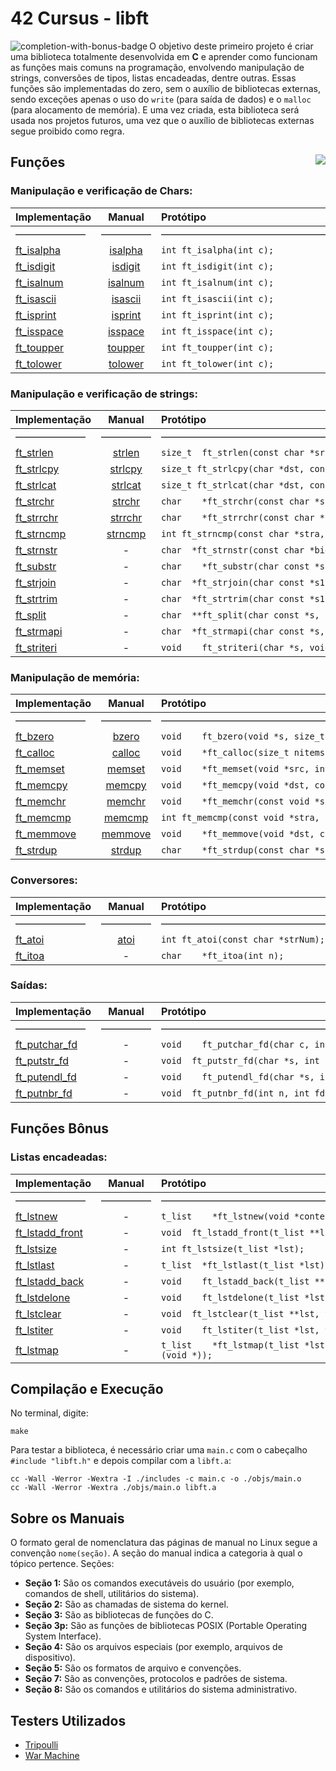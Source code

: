 # 42 Cursus - libft

<img src="https://game.42sp.org.br/static/assets/achievements/libftm.png" alt="completion-with-bonus-badge" align="left">


O objetivo deste primeiro projeto é criar uma biblioteca totalmente desenvolvida em **C** e aprender como funcionam as funções mais comuns na programação, envolvendo manipulação de strings, conversões de tipos, listas encadeadas, dentre outras. Essas funções são implementadas do zero, sem o auxílio de bibliotecas externas, sendo exceções apenas o uso do `write` (para saída de dados) e o `malloc` (para alocamento de memória). E uma vez criada, esta biblioteca será usada nos projetos futuros, uma vez que o auxílio de bibliotecas externas segue proibido como regra.


## Funções <img src="https://img.shields.io/badge/GRADE-125%2F100-green" align="right">

### Manipulação e verificação de Chars:

<div align="center">

| Implementação | Manual | Protótipo |
|:---|:---:|:---|
|———————|—————|——————————————————————————————————|
| [ft_isalpha](./src/ft_isalpha.c) | [isalpha](https://man7.org/linux/man-pages/man3/isalpha.3.html) | `int	ft_isalpha(int c);` |
| [ft_isdigit](./src/ft_isdigit.c) | [isdigit](https://man7.org/linux/man-pages/man3/isdigit.3.html) | `int	ft_isdigit(int c);` |
| [ft_isalnum](./src/ft_isalnum.c) | [isalnum](https://man7.org/linux/man-pages/man3/isalnum.3.html) | `int	ft_isalnum(int c);` |
| [ft_isascii](./src/ft_isascii.c) | [isascii](https://man7.org/linux/man-pages/man3/isascii.3.html) | `int	ft_isascii(int c);` |
| [ft_isprint](./src/ft_isprint.c) | [isprint](https://man7.org/linux/man-pages/man3/isprint.3.html) | `int	ft_isprint(int c);` |
| [ft_isspace](./src/ft_isspace.c) | [isspace](https://man7.org/linux/man-pages/man3/isspace.3.html) | `int	ft_isspace(int c);` |
| [ft_toupper](./src/ft_toupper.c) | [toupper](https://man7.org/linux/man-pages/man3/toupper.3.html) | `int	ft_toupper(int c);` |
| [ft_tolower](./src/ft_tolower.c) | [tolower](https://man7.org/linux/man-pages/man3/tolower.3.html) | `int	ft_tolower(int c);` |

</div>

### Manipulação e verificação de strings:

<div align="center">

| Implementação | Manual | Protótipo |
|:---|:---:|:---|
|———————|—————|——————————————————————————————————|
| [ft_strlen](./src/ft_strlen.c) | [strlen](https://man7.org/linux/man-pages/man3/strlen.3.html) | `size_t	ft_strlen(const char *src);` |
| [ft_strlcpy](./src/ft_strlcpy.c) | [strlcpy](https://man.openbsd.org/strlcpy.3) | `size_t	ft_strlcpy(char *dst, const char *src, size_t len);` |
| [ft_strlcat](./src/ft_strlcat.c) | [strlcat](https://man.openbsd.org/strlcat.3) | `size_t	ft_strlcat(char *dst, const char *src, size_t len);` |
| [ft_strchr](./src/ft_strchr.c) | [strchr](https://man7.org/linux/man-pages/man3/strchr.3.html) | `char	*ft_strchr(const char *src, int c);` |
| [ft_strrchr](./src/ft_strrchr.c) | [strrchr](https://man7.org/linux/man-pages/man3/strrchr.3.html) | `char	*ft_strrchr(const char *src, int c);` |
| [ft_strncmp](./src/ft_strncmp.c) | [strncmp](https://man7.org/linux/man-pages/man3/strncmp.3.html) | `int	ft_strncmp(const char *stra, const char *strb, size_t n);` |
| [ft_strnstr](./src/ft_strnstr.c) | - | `char	*ft_strnstr(const char *big, const char *little, size_t n);` |
| [ft_substr](./src/ft_substr.c) | - | `char	*ft_substr(char const *s, unsigned int start, size_t len);` |
| [ft_strjoin](./src/ft_strjoin.c) | - | `char	*ft_strjoin(char const *s1, char const *s2);` |
| [ft_strtrim](./src/ft_strtrim.c) | - | `char	*ft_strtrim(char const *s1, char const *set);` |
| [ft_split](./src/ft_split.c) | - | `char	**ft_split(char const *s, char c);` |
| [ft_strmapi](./src/ft_strmapi.c) | - | `char	*ft_strmapi(char const *s, char (*f)(unsigned int, char));` |
| [ft_striteri](./src/ft_striteri.c) | - | `void	ft_striteri(char *s, void (*f)(unsigned int, char*));` |

</div>

### Manipulação de memória:

<div align="center">

| Implementação | Manual | Protótipo |
|:---|:---:|:---|
|———————|—————|——————————————————————————————————|
| [ft_bzero](./src/ft_bzero.c) | [bzero](https://man7.org/linux/man-pages/man3/bzero.3.html) | `void	ft_bzero(void *s, size_t n);` |
| [ft_calloc](./src/ft_calloc.c) | [calloc](https://man7.org/linux/man-pages/man3/calloc.3.html) | `void	*ft_calloc(size_t nitems, size_t size);` |
| [ft_memset](./src/ft_memset.c) | [memset](https://man7.org/linux/man-pages/man3/memset.3.html) | `void	*ft_memset(void *src, int c, size_t n);` |
| [ft_memcpy](./src/ft_memcpy.c) | [memcpy](https://man7.org/linux/man-pages/man3/memcpy.3.html) | `void	*ft_memcpy(void *dst, const void *src, size_t n);` |
| [ft_memchr](./src/ft_memchr.c) | [memchr](https://man7.org/linux/man-pages/man3/memchr.3.html) | `void	*ft_memchr(const void *src, int c, size_t n);` |
| [ft_memcmp](./src/ft_memcmp.c) | [memcmp](https://man7.org/linux/man-pages/man3/memcmp.3.html) | `int	ft_memcmp(const void *stra, const void *strb, size_t n);` |
| [ft_memmove](./src/ft_memmove.c) | [memmove](https://man7.org/linux/man-pages/man3/memmove.3.html) | `void	*ft_memmove(void *dst, const void *src, size_t n);` |
| [ft_strdup](./src/ft_strdup.c) | [strdup](https://man7.org/linux/man-pages/man3/strdup.3.html) | `char	*ft_strdup(const char *s1);` |

</div>

### Conversores:

<div align="center">

| Implementação | Manual | Protótipo |
|:---|:---:|:---|
|———————|—————|——————————————————————————————————|
| [ft_atoi](./src/ft_atoi.c) | [atoi](https://man7.org/linux/man-pages/man3/atoi.3.html) | `int	ft_atoi(const char *strNum);` |
| [ft_itoa](./src/ft_itoa.c) | - | `char	*ft_itoa(int n);` |

</div>

### Saídas:

<div align="center">

| Implementação | Manual | Protótipo |
|:---|:---:|:---|
|———————|—————|——————————————————————————————————|
| [ft_putchar_fd](./src/ft_putchar_fd.c) | - | `void	ft_putchar_fd(char c, int fd);` |
| [ft_putstr_fd](./src/ft_putstr_fd.c) | - | `void	ft_putstr_fd(char *s, int fd);` |
| [ft_putendl_fd](./src/ft_putendl_fd.c) | - | `void	ft_putendl_fd(char *s, int fd);` |
| [ft_putnbr_fd](./src/ft_putnbr_fd.c) | - | `void	ft_putnbr_fd(int n, int fd);` |

</div>

## Funções Bônus

### Listas encadeadas:

<div align="center">

| Implementação | Manual | Protótipo |
|:---|:---:|:---|
|———————|—————|——————————————————————————————————|
| [ft_lstnew](./src/bonus/ft_lstnew.c) | - | `t_list	*ft_lstnew(void *content);` |
| [ft_lstadd_front](./src/bonus/ft_lstadd_front.c) | - | `void	ft_lstadd_front(t_list **lst, t_list *new);` |
| [ft_lstsize](./src/bonus/ft_lstsize.c) | - | `int	ft_lstsize(t_list *lst);` |
| [ft_lstlast](./src/bonus/ft_lstlast.c) | - | `t_list	*ft_lstlast(t_list *lst);` |
| [ft_lstadd_back](./src/bonus/ft_lstadd_back.c) | - | `void	ft_lstadd_back(t_list **lst, t_list *new);` |
| [ft_lstdelone](./src/bonus/ft_lstdelone.c) | - | `void	ft_lstdelone(t_list *lst, void (*del)(void *));` |
| [ft_lstclear](./src/bonus/ft_lstclear.c) | - | `void	ft_lstclear(t_list **lst, void (*del)(void *));` |
| [ft_lstiter](./src/bonus/ft_lstiter.c) | - | `void	ft_lstiter(t_list *lst, void (*f)(void *));` |
| [ft_lstmap](./src/bonus/ft_lstmap.c) | - | `t_list	*ft_lstmap(t_list *lst, void *(*f)(void *), void (*del)(void *));` |

</div>

## Compilação e Execução

No terminal, digite:

```
make
```

Para testar a biblioteca, é necessário criar uma `main.c` com o cabeçalho `#include "libft.h"` e depois compilar com a `libft.a`:

```
cc -Wall -Werror -Wextra -I ./includes -c main.c -o ./objs/main.o
cc -Wall -Werror -Wextra ./objs/main.o libft.a
```

## Sobre os Manuais

O formato geral de nomenclatura das páginas de manual no Linux segue a convenção `nome(seção)`. A seção do manual indica a categoria à qual o tópico pertence. Seções:

- **Seção 1:** São os comandos executáveis do usuário (por exemplo, comandos de shell, utilitários do sistema).
- **Seção 2:** São as chamadas de sistema do kernel.
- **Seção 3:** São as bibliotecas de funções do C.
- **Seção 3p:** São as funções de bibliotecas POSIX (Portable Operating System Interface).
- **Seção 4:** São os arquivos especiais (por exemplo, arquivos de dispositivo).
- **Seção 5:** São os formatos de arquivo e convenções.
- **Seção 7:** São as convenções, protocolos e padrões de sistema.
- **Seção 8:** São os comandos e utilitários do sistema administrativo.

## Testers Utilizados

- [Tripoulli](https://github.com/Tripouille/libftTester)
- [War Machine](https://github.com/0x050f/libft-war-machine)
